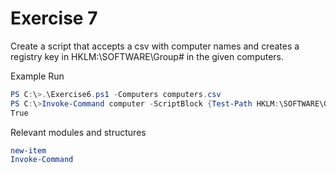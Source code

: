 # Exercise 7

Create a script that accepts a csv with computer names and creates a registry key in HKLM:\SOFTWARE\Group# in the given computers. 

Example Run
```powershell
PS C:\>.\Exercise6.ps1 -Computers computers.csv
PS C:\>Invoke-Command computer -ScriptBlock {Test-Path HKLM:\SOFTWARE\Group#}
True
```
Relevant modules and structures
```powershell
new-item
Invoke-Command
```

